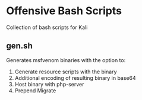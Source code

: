 # Offensive Bash Scripts
Collection of bash scripts for Kali

## gen.sh
Generates msfvenom binaries with the option to:
1. Generate resource scripts with the binary
2. Additional encoding of resulting binary in base64
3. Host binary with php-server
4. Prepend Migrate
